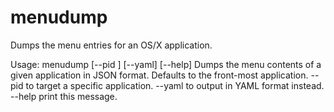 menudump
========

Dumps the menu entries for an OS/X application.

Usage: menudump [--pid <pid>] [--yaml] [--help]
  Dumps the menu contents of a given application in JSON format. Defaults to the front-most application.
  --pid <pid> to target a specific application.
  --yaml to output in YAML format instead.
  --help print this message.
  
  
